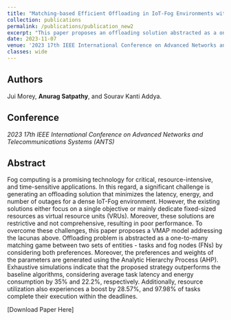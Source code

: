 ```yaml
---
title: "Matching-based Efficient Offloading in IoT-Fog Environments with Variable Resources"
collection: publications
permalink: /publications/publication_new2
excerpt: "This paper proposes an offloading solution abstracted as a one-to-many matching game between two sets of entities - tasks and fog nodes (FNs) by considering both preferences."
date: 2023-11-07
venue: '2023 17th IEEE International Conference on Advanced Networks and Telecommunications Systems (ANTS)'
classes: wide
---
```

## Authors
Jui Morey, **Anurag Satpathy**, and Sourav Kanti Addya.

## Conference
*2023 17th IEEE International Conference on Advanced Networks and Telecommunications Systems (ANTS)*

## Abstract
Fog computing is a promising technology for critical, resource-intensive, and time-sensitive applications.
In this regard, a significant challenge is generating an offloading solution that minimizes the latency, energy, and number of outages for a dense IoT-Fog environment. However, the existing solutions either focus on a single objective or mainly dedicate fixed-sized resources as virtual resource units (VRUs). Moreover, these solutions are restrictive and not comprehensive, resulting in poor performance. To overcome these challenges, this paper proposes a VMAP model addressing the lacunas above. Offloading problem is abstracted as a one-to-many matching game between two sets of entities - tasks and fog nodes (FNs) by considering both preferences. Moreover, the preferences and weights of the parameters are generated using the Analytic Hierarchy Process (AHP). Exhaustive simulations indicate that the proposed strategy outperforms the baseline algorithms, considering average task latency and energy consumption by 35\% and 22.2%, respectively. Additionally, resource utilization also experiences a boost by 28.57%, and 97.98% of tasks complete their execution within the deadlines.

[Download Paper Here]
